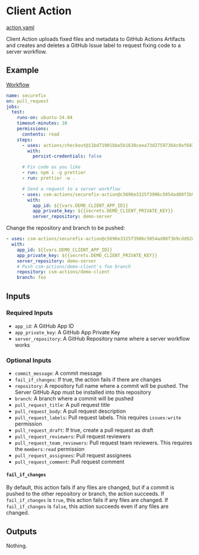 # Client Action

[action.yaml](../action.yaml)

Client Action uploads fixed files and metadata to GitHub Actions Artifacts and creates and deletes a GitHub Issue label to request fixing code to a server workflow.

## Example

[Workflow](https://github.com/securefix-action/demo-client/blob/main/.github/workflows/securefix.yaml)

```yaml
name: securefix
on: pull_request
jobs:
  test:
    runs-on: ubuntu-24.04
    timeout-minutes: 10
    permissions:
      contents: read
    steps:
      - uses: actions/checkout@11bd71901bbe5b1630ceea73d27597364c9af683 # v4.2.2
        with:
          persist-credentials: false

      # Fix code as you like
      - run: npm i -g prettier
      - run: prettier -w .

      # Send a request to a server workflow
      - uses: csm-actions/securefix-action@c5696e3325f3906c5054ad80f3b9cdd92d65173b # v0.1.0
        with:
          app_id: ${{vars.DEMO_CLIENT_APP_ID}}
          app_private_key: ${{secrets.DEMO_CLIENT_PRIVATE_KEY}}
          server_repository: demo-server
```

Change the repository and branch to be pushed:

```yaml
- uses: csm-actions/securefix-action@c5696e3325f3906c5054ad80f3b9cdd92d65173b # v0.1.0
  with:
    app_id: ${{vars.DEMO_CLIENT_APP_ID}}
    app_private_key: ${{secrets.DEMO_CLIENT_PRIVATE_KEY}}
    server_repository: demo-server
    # Push csm-actions/demo-client's foo branch
    repository: csm-actions/demo-client
    branch: foo
```

## Inputs

### Required Inputs

- `app_id`: A GitHub App ID
- `app_private_key`: A GitHub App Private Key
- `server_repository`: A GitHub Repository name where a server workflow works

### Optional Inputs

- `commit_message`: A commit message
- `fail_if_changes`: If true, the action fails if there are changes
- `repository`: A repository full name where a commit will be pushed. The Server GitHub App must be installed into this repository
- `branch`: A branch where a commit will be pushed
- `pull_request_title`: A pull request title
- `pull_request_body`: A pull request description
- `pull_request_labels`: Pull request labels. This requires `issues:write` permission
- `pull_request_draft`: If true, create a pull request as draft
- `pull_request_reviewers`: Pull request reviewers
- `pull_request_team_reviewers`: Pull request team reviewers. This requires the `members:read` permission
- `pull_request_assignees`: Pull request assignees
- `pull_request_comment`: Pull request comment

#### `fail_if_changes`

By default, this action fails if any files are changed, but if a commit is pushed to the other repository or branch, the action succeeds.
If `fail_if_changes` is `true`, this action fails if any files are changed.
If `fail_if_changes` is `false`, this action succeeds even if any files are changed.

## Outputs

Nothing.
